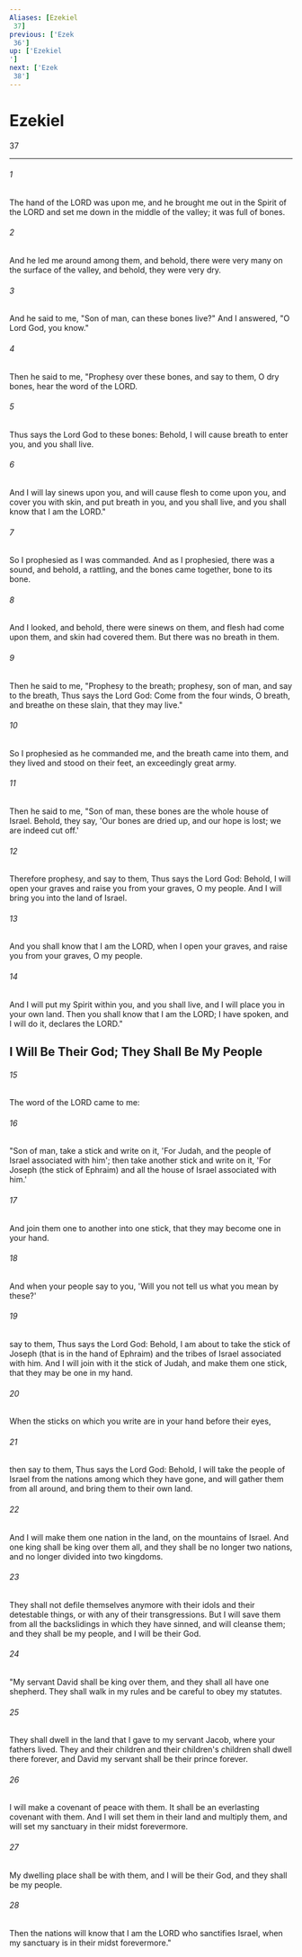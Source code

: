 ```yaml
---
Aliases: [Ezekiel 37]
previous: ['Ezek 36']
up: ['Ezekiel']
next: ['Ezek 38']
---
```

# Ezekiel 37

***
 

###### 1 
The hand of the LORD was upon me, and he brought me out in the Spirit of the LORD and set me down in the middle of the valley; it was full of bones.  

###### 2 
And he led me around among them, and behold, there were very many on the surface of the valley, and behold, they were very dry.  

###### 3 
And he said to me, "Son of man, can these bones live?" And I answered, "O Lord God, you know."  

###### 4 
Then he said to me, "Prophesy over these bones, and say to them, O dry bones, hear the word of the LORD.  

###### 5 
Thus says the Lord God to these bones: Behold, I will cause breath to enter you, and you shall live.  

###### 6 
And I will lay sinews upon you, and will cause flesh to come upon you, and cover you with skin, and put breath in you, and you shall live, and you shall know that I am the LORD."  

###### 7 
So I prophesied as I was commanded. And as I prophesied, there was a sound, and behold, a rattling, and the bones came together, bone to its bone.  

###### 8 
And I looked, and behold, there were sinews on them, and flesh had come upon them, and skin had covered them. But there was no breath in them.  

###### 9 
Then he said to me, "Prophesy to the breath; prophesy, son of man, and say to the breath, Thus says the Lord God: Come from the four winds, O breath, and breathe on these slain, that they may live."  

###### 10 
So I prophesied as he commanded me, and the breath came into them, and they lived and stood on their feet, an exceedingly great army.  

###### 11 
Then he said to me, "Son of man, these bones are the whole house of Israel. Behold, they say, 'Our bones are dried up, and our hope is lost; we are indeed cut off.'  

###### 12 
Therefore prophesy, and say to them, Thus says the Lord God: Behold, I will open your graves and raise you from your graves, O my people. And I will bring you into the land of Israel.  

###### 13 
And you shall know that I am the LORD, when I open your graves, and raise you from your graves, O my people.  

###### 14 
And I will put my Spirit within you, and you shall live, and I will place you in your own land. Then you shall know that I am the LORD; I have spoken, and I will do it, declares the LORD."  ## I Will Be Their God; They Shall Be My People  

###### 15 
The word of the LORD came to me:  

###### 16 
"Son of man, take a stick and write on it, 'For Judah, and the people of Israel associated with him'; then take another stick and write on it, 'For Joseph (the stick of Ephraim) and all the house of Israel associated with him.'  

###### 17 
And join them one to another into one stick, that they may become one in your hand.  

###### 18 
And when your people say to you, 'Will you not tell us what you mean by these?'  

###### 19 
say to them, Thus says the Lord God: Behold, I am about to take the stick of Joseph (that is in the hand of Ephraim) and the tribes of Israel associated with him. And I will join with it the stick of Judah, and make them one stick, that they may be one in my hand.  

###### 20 
When the sticks on which you write are in your hand before their eyes,  

###### 21 
then say to them, Thus says the Lord God: Behold, I will take the people of Israel from the nations among which they have gone, and will gather them from all around, and bring them to their own land.  

###### 22 
And I will make them one nation in the land, on the mountains of Israel. And one king shall be king over them all, and they shall be no longer two nations, and no longer divided into two kingdoms.  

###### 23 
They shall not defile themselves anymore with their idols and their detestable things, or with any of their transgressions. But I will save them from all the backslidings in which they have sinned, and will cleanse them; and they shall be my people, and I will be their God.  

###### 24 
"My servant David shall be king over them, and they shall all have one shepherd. They shall walk in my rules and be careful to obey my statutes.  

###### 25 
They shall dwell in the land that I gave to my servant Jacob, where your fathers lived. They and their children and their children's children shall dwell there forever, and David my servant shall be their prince forever.  

###### 26 
I will make a covenant of peace with them. It shall be an everlasting covenant with them. And I will set them in their land and multiply them, and will set my sanctuary in their midst forevermore.  

###### 27 
My dwelling place shall be with them, and I will be their God, and they shall be my people.  

###### 28 
Then the nations will know that I am the LORD who sanctifies Israel, when my sanctuary is in their midst forevermore."
